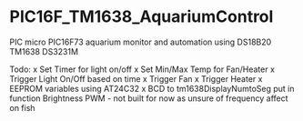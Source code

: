 # PIC16F_TM1638_AquariumControl
PIC micro PIC16F73 aquarium monitor and automation using DS18B20 TM1638 DS3231M

Todo:
x Set Timer for light on/off
x Set Min/Max Temp for Fan/Heater
x Trigger Light On/Off based on time
x Trigger Fan
x Trigger Heater
x EEPROM variables using AT24C32
x BCD to tm1638DisplayNumtoSeg put in function
Brightness PWM - not built for now as unsure of frequency affect on fish
